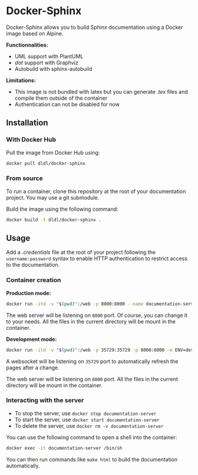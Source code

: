 # Docker-Sphinx

Docker-Sphinx allows you to build Sphinx documentation using a Docker
image based on Alpine.

**Functionnalities:**

- UML support with PlantUML
- *dot* support with Graphviz
- Autobuild with sphinx-autobuild

**Limitations:**

- This image is not bundled with latex but you can generate *.tex* files and compile
  them outside of the container
- Authentication can not be disabled for now

## Installation

### With Docker Hub

Pull the image from Docker Hub using:

```sh
docker pull dldl/docker-sphinx
```

### From source

To run a container, clone this repository at the root of your documentation project.
You may use a git submodule.

Build the image using the following command:

```sh
docker build -t dldl/docker-sphinx .
```

## Usage

Add a *.credentials* file at the root of your project following the
`username:password` syntax to enable HTTP authentication to restrict access to
the documentation.

### Container creation

**Production mode:**

```sh
docker run -itd -v "$(pwd)":/web -p 8000:8000 --name documentation-server dldl/docker-sphinx
```

The web server will be listening on `8000` port. Of course, you can change it to your
needs. All the files in the current directory will be mount in the container.

**Development mode:**

```sh
docker run -itd -v "$(pwd)":/web -p 35729:35729 -p 8000:8000 -e ENV=dev --name documentation-server dldl/docker-sphinx
```

A websocket will be listening on `35729` port to automatically refresh the pages
after a change.

The web server will be listening on `8000` port. All the files in the current
directory will be mount in the container.

### Interacting with the server

- To stop the server, use `docker stop documentation-server`
- To start the server, use `docker start documentation-server`
- To delete the server, use `docker rm -v documentation-server`

You can use the following command to open a shell into the container:

```sh
docker exec -it documentation-server /bin/sh
```

You can then run commands like `make html` to build the documentation automatically.

